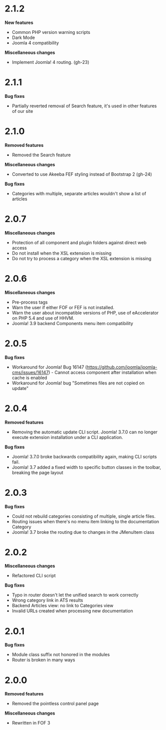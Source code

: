 # 2.1.2

**New features**

* Common PHP version warning scripts
* Dark Mode
* Joomla 4 compatibility

**Miscellaneous changes**

* Implement Joomla! 4 routing. (gh-23) 

# 2.1.1

**Bug fixes**

* Partially reverted removal of Search feature, it's used in other features of our site

# 2.1.0

**Removed features**

* Removed the Search feature

**Miscellaneous changes**

* Converted to use Akeeba FEF styling instead of Bootstrap 2 (gh-24)

**Bug fixes**

* Categories with multiple, separate articles wouldn't show a list of articles

# 2.0.7

**Miscellaneous changes**

* Protection of all component and plugin folders against direct web access
* Do not install when the XSL extension is missing
* Do not try to process a category when the XSL extension is missing

# 2.0.6

**Miscellaneous changes**

* Pre-process <imagedata> tags
* Warn the user if either FOF or FEF is not installed.
* Warn the user about incompatible versions of PHP, use of eAccelerator on PHP 5.4 and use of HHVM.
* Joomla! 3.9 backend Components menu item compatibility

# 2.0.5

**Bug fixes**

* Workaround for Joomla! Bug 16147 (https://github.com/joomla/joomla-cms/issues/16147) - Cannot access component after installation when cache is enabled
* Workaround for Joomla! bug "Sometimes files are not copied on update"

# 2.0.4

**Removed features**

* Removing the automatic update CLI script. Joomla! 3.7.0 can no longer execute extension installation under a CLI application.

**Bug fixes**

* Joomla! 3.7.0 broke backwards compatibility again, making CLI scripts fail.
* Joomla! 3.7 added a fixed width to specific button classes in the toolbar, breaking the page layout

# 2.0.3

**Bug fixes**

* Could not rebuild categories consisting of multiple, single article files.
* Routing issues when there's no menu item linking to the documentation Category
* Joomla! 3.7 broke the routing due to changes in the JMenuItem class

# 2.0.2

**Miscellaneous changes**

* Refactored CLI script

**Bug fixes**

* Typo in router doesn't let the unified search to work correctly
* Wrong category link in ATS results
* Backend Articles view: no link to Categories view
* Invalid URLs created when processing new documentation

# 2.0.1

**Bug fixes**

* Module class suffix not honored in the modules
* Router is broken in many ways

# 2.0.0

**Removed features**

* Removed the pointless control panel page

**Miscellaneous changes**

* Rewritten in FOF 3
